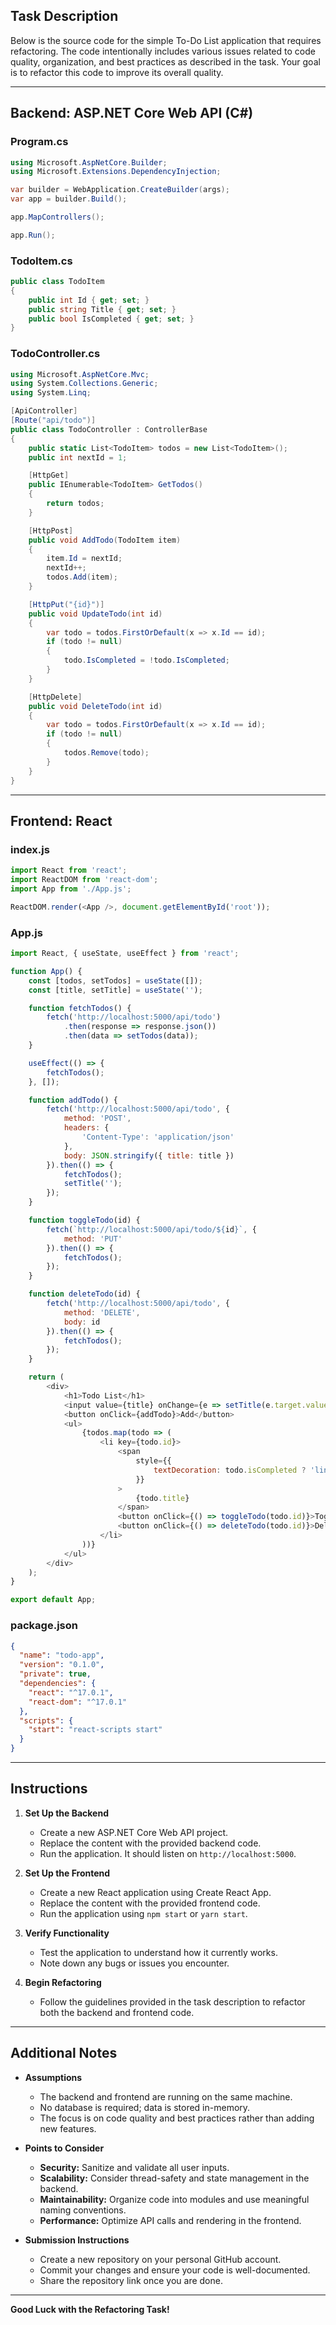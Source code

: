 ## **Task Description**
Below is the source code for the simple To-Do List application that requires refactoring. The code intentionally includes various issues related to code quality, organization, and best practices as described in the task. Your goal is to refactor this code to improve its overall quality.

---

## **Backend: ASP.NET Core Web API (C#)**

### **Program.cs**

```csharp
using Microsoft.AspNetCore.Builder;
using Microsoft.Extensions.DependencyInjection;

var builder = WebApplication.CreateBuilder(args);
var app = builder.Build();

app.MapControllers();

app.Run();
```

### **TodoItem.cs**

```csharp
public class TodoItem
{
    public int Id { get; set; }
    public string Title { get; set; }
    public bool IsCompleted { get; set; }
}
```

### **TodoController.cs**

```csharp
using Microsoft.AspNetCore.Mvc;
using System.Collections.Generic;
using System.Linq;

[ApiController]
[Route("api/todo")]
public class TodoController : ControllerBase
{
    public static List<TodoItem> todos = new List<TodoItem>();
    public int nextId = 1;

    [HttpGet]
    public IEnumerable<TodoItem> GetTodos()
    {
        return todos;
    }

    [HttpPost]
    public void AddTodo(TodoItem item)
    {
        item.Id = nextId;
        nextId++;
        todos.Add(item);
    }

    [HttpPut("{id}")]
    public void UpdateTodo(int id)
    {
        var todo = todos.FirstOrDefault(x => x.Id == id);
        if (todo != null)
        {
            todo.IsCompleted = !todo.IsCompleted;
        }
    }

    [HttpDelete]
    public void DeleteTodo(int id)
    {
        var todo = todos.FirstOrDefault(x => x.Id == id);
        if (todo != null)
        {
            todos.Remove(todo);
        }
    }
}
```

---

## **Frontend: React**

### **index.js**

```javascript
import React from 'react';
import ReactDOM from 'react-dom';
import App from './App.js';

ReactDOM.render(<App />, document.getElementById('root'));
```

### **App.js**

```javascript
import React, { useState, useEffect } from 'react';

function App() {
    const [todos, setTodos] = useState([]);
    const [title, setTitle] = useState('');

    function fetchTodos() {
        fetch('http://localhost:5000/api/todo')
            .then(response => response.json())
            .then(data => setTodos(data));
    }

    useEffect(() => {
        fetchTodos();
    }, []);

    function addTodo() {
        fetch('http://localhost:5000/api/todo', {
            method: 'POST',
            headers: {
                'Content-Type': 'application/json'
            },
            body: JSON.stringify({ title: title })
        }).then(() => {
            fetchTodos();
            setTitle('');
        });
    }

    function toggleTodo(id) {
        fetch(`http://localhost:5000/api/todo/${id}`, {
            method: 'PUT'
        }).then(() => {
            fetchTodos();
        });
    }

    function deleteTodo(id) {
        fetch('http://localhost:5000/api/todo', {
            method: 'DELETE',
            body: id
        }).then(() => {
            fetchTodos();
        });
    }

    return (
        <div>
            <h1>Todo List</h1>
            <input value={title} onChange={e => setTitle(e.target.value)} />
            <button onClick={addTodo}>Add</button>
            <ul>
                {todos.map(todo => (
                    <li key={todo.id}>
                        <span
                            style={{
                                textDecoration: todo.isCompleted ? 'line-through' : 'none'
                            }}
                        >
                            {todo.title}
                        </span>
                        <button onClick={() => toggleTodo(todo.id)}>Toggle</button>
                        <button onClick={() => deleteTodo(todo.id)}>Delete</button>
                    </li>
                ))}
            </ul>
        </div>
    );
}

export default App;
```

### **package.json**

```json
{
  "name": "todo-app",
  "version": "0.1.0",
  "private": true,
  "dependencies": {
    "react": "^17.0.1",
    "react-dom": "^17.0.1"
  },
  "scripts": {
    "start": "react-scripts start"
  }
}
```

---

## **Instructions**

1. **Set Up the Backend**

   - Create a new ASP.NET Core Web API project.
   - Replace the content with the provided backend code.
   - Run the application. It should listen on `http://localhost:5000`.

2. **Set Up the Frontend**

   - Create a new React application using Create React App.
   - Replace the content with the provided frontend code.
   - Run the application using `npm start` or `yarn start`.

3. **Verify Functionality**

   - Test the application to understand how it currently works.
   - Note down any bugs or issues you encounter.

4. **Begin Refactoring**

   - Follow the guidelines provided in the task description to refactor both the backend and frontend code.

---

## **Additional Notes**

- **Assumptions**

  - The backend and frontend are running on the same machine.
  - No database is required; data is stored in-memory.
  - The focus is on code quality and best practices rather than adding new features.

- **Points to Consider**

  - **Security:** Sanitize and validate all user inputs.
  - **Scalability:** Consider thread-safety and state management in the backend.
  - **Maintainability:** Organize code into modules and use meaningful naming conventions.
  - **Performance:** Optimize API calls and rendering in the frontend.

- **Submission Instructions**
  - Create a new repository on your personal GitHub account.
  - Commit your changes and ensure your code is well-documented.
  - Share the repository link once you are done.

---

**Good Luck with the Refactoring Task!**
